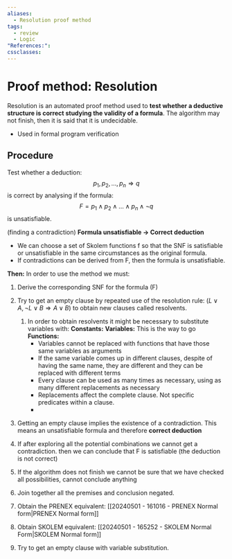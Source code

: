 ```yaml
---
aliases:
  - Resolution proof method
tags:
  - review
  - Logic
"References:": 
cssclasses:
---
```

# Proof method: Resolution

Resolution is an automated proof method used to **test whether a deductive structure is correct studying the validity of a formula**. The algorithm may not finish, then it is said that it is undecidable.
+ Used in formal program verification

## Procedure
Test whether a deduction: 
$$
p_1,p_2,...,p_n \Rightarrow q
$$
is correct by analysing if the formula: 
$$
F = p_1 \land p_2\land ...\land p_n\land \lnot q
$$
is unsatisfiable. 

(finding a contradiction)
**Formula unsatisfiable $\rightarrow$ Correct deduction**

+ We can choose a set of Skolem functions f so that the SNF is satisfiable or unsatisfiable in the same circumstances as the original formula. 
+ If contradictions can be derived from F, then the formula is unsatisfiable. 

**Then:** In order to use the method we must: 
1. Derive the corresponding SNF for the formula (F)
2. Try to get an empty clause by repeated use of the resolution rule: $(L\lor A, \lnot L\lor B \Rightarrow A\lor B)$ to obtain new clauses called resolvents. 
	1. In order to obtain resolvents it might be necessary to substitute variables with: 
		**Constants:**
		**Variables:** This is the way to go
		**Functions:**
		+ Variables cannot be replaced with functions that have those same variables as arguments
		+ If the same variable comes up in different clauses, despite of having the same name, they are different and they can be replaced with different terms
		+ Every clause can be used as many times as necessary, using as many different replacements as necessary
		+ Replacements affect the complete clause. Not specific predicates within a clause.
		+ 
3. Getting an empty clause implies the existence of a contradiction. This means an unsatisfiable formula and therefore **correct deduction**
4. If after exploring all the potential combinations we cannot get a contradiction. then we can conclude that F is satisfiable (the deduction is not correct)
5. If the algorithm does not finish we cannot be sure that we have checked all possibilities, cannot conclude anything

1. Join together all the premises and conclusion negated.
2. Obtain the PRENEX equivalent: [[20240501 - 161016 - PRENEX Normal form|PRENEX Normal form]]
3. Obtain SKOLEM equivalent: [[20240501 - 165252 - SKOLEM Normal Form|SKOLEM Normal form]]
4. Try to get an empty clause with variable substitution.
